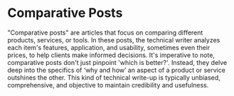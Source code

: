 # Comparative Posts

"Comparative posts" are articles that focus on comparing different products, services, or tools. In these posts, the technical writer analyzes each item's features, application, and usability, sometimes even their prices, to help clients make informed decisions. It's imperative to note, comparative posts don't just pinpoint 'which is better?'. Instead, they delve deep into the specifics of ‘why and how’ an aspect of a product or service outshines the other. This kind of technical write-up is typically unbiased, comprehensive, and objective to maintain credibility and usefulness.
